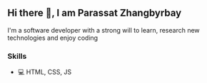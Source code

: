 ## Hi there 👋, I am Parassat Zhangbyrbay

I'm a software developer with a strong will to learn, research new technologies and enjoy coding

### Skills
<!-- + ⚛️ React -->
+ 💻 HTML, CSS, JS

<!-- <hr>

<p align="center">
  <a href="https://www.google.com">Website</a>
 Add portfolio address here
</p>
 -->
